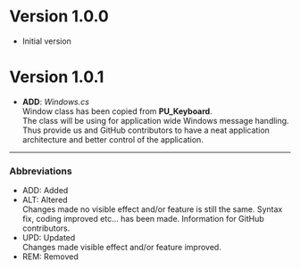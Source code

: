 # Version 1.0.0
* Initial version

# Version 1.0.1
* __ADD__: *Windows.cs*<br>
	Window class has been copied from __PU_Keyboard__.<br>
The class will be using for application wide Windows message handling. Thus provide us and GitHub contributors to have a neat application architecture and better control of the application.

---

### Abbreviations
* ADD: Added
* ALT: Altered<br>
	Changes made no visible effect and/or feature is still the same. Syntax fix, coding improved etc... has been made. Information for GitHub contributors.
* UPD: Updated<br>
	Changes made visible effect and/or feature improved.
* REM: Removed
